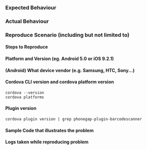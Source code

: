 ### Expected Behaviour

### Actual Behaviour

### Reproduce Scenario (including but not limited to)

#### Steps to Reproduce

#### Platform and Version (eg. Android 5.0 or iOS 9.2.1)

#### (Android) What device vendor (e.g. Samsung, HTC, Sony...)

#### Cordova CLI version and cordova platform version

    cordova --version
    cordova platforms

#### Plugin version

    cordova plugin version | grep phonegap-plugin-barcodescanner

#### Sample Code that illustrates the problem

#### Logs taken while reproducing problem

